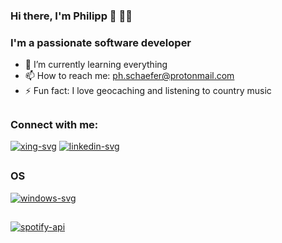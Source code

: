### Hi there, I'm Philipp 👋 👨‍💻


### I'm a passionate software developer

- 🌱 I’m currently learning everything
- 📫 How to reach me: ph.schaefer@protonmail.com
- ⚡ Fun fact: I love geocaching and listening to country music
##
### Connect with me:
[![xing-svg]][xing]
[![linkedin-svg]][linkedin]

##
### OS
[![windows-svg]][windows]

##
[![spotify-api]][spotify-user]

<!-- url -->
[xing]: https://www.xing.com/profile/Philipp_Schaefer90/cv
[linkedin]: https://www.linkedin.com/in/philipp-sch%C3%A4fer-231088146/
[windows]: https://www.microsoft.com/
[spotify-api]: https://novatorem.vercel.app/api/spotify
[spotify-user]: https://open.spotify.com/user/1162817421

<!-- svg -->
[xing-svg]: https://img.shields.io/badge/xing-%23000000.svg?&style=for-the-badge&logo=xing&logoColor=white
[linkedin-svg]: https://img.shields.io/badge/linkedin-%23000000.svg?&style=for-the-badge&logo=linkedin&logoColor=white
[windows-svg]: https://img.shields.io/badge/windows-%23000000.svg?&style=for-the-badge&logo=windows&logoColor=white

